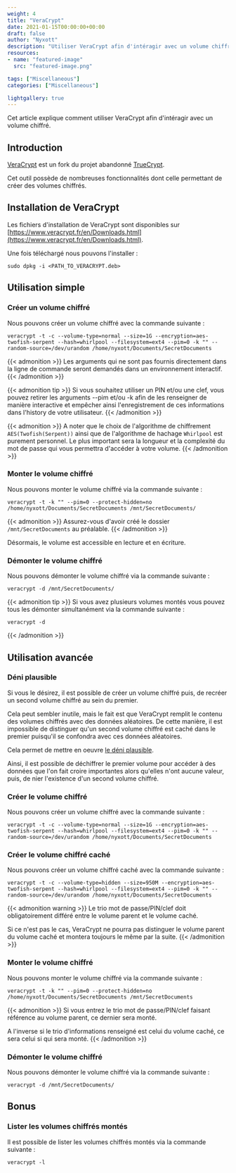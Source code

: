 ```yaml
---
weight: 4
title: "VeraCrypt"
date: 2021-01-15T00:00:00+00:00
draft: false
author: "Nyxott"
description: "Utiliser VeraCrypt afin d'intéragir avec un volume chiffré"
resources:
- name: "featured-image"
  src: "featured-image.png"

tags: ["Miscellaneous"]
categories: ["Miscellaneous"]

lightgallery: true
---
```


Cet article explique comment utiliser VeraCrypt afin d'intéragir avec un volume chiffré.

<!--more-->

## Introduction

[VeraCrypt](https://www.veracrypt.fr/en/Home.html) est un fork du projet abandonné [TrueCrypt](https://truecrypt.fr/).

Cet outil possède de nombreuses fonctionnalités dont celle permettant de créer des volumes chiffrés.

## Installation de VeraCrypt

Les fichiers d'installation de VeraCrypt sont disponibles sur [https://www.veracrypt.fr/en/Downloads.html](https://www.veracrypt.fr/en/Downloads.html).

Une fois téléchargé nous pouvons l'installer :
```shell
sudo dpkg -i <PATH_TO_VERACRYPT.deb>
```

## Utilisation simple

### Créer un volume chiffré

Nous pouvons créer un volume chiffré avec la commande suivante :
```shell
veracrypt -t -c --volume-type=normal --size=1G --encryption=aes-twofish-serpent --hash=whirlpool --filesystem=ext4 --pim=0 -k "" --random-source=/dev/urandom /home/nyxott/Documents/SecretDocuments
```

{{< admonition >}}
Les arguments qui ne sont pas fournis directement dans la ligne de commande seront demandés dans un environnement interactif.
{{< /admonition >}}

{{< admonition tip >}}
Si vous souhaitez utiliser un PIN et/ou une clef, vous pouvez retirer les arguments --pim et/ou -k afin de les renseigner de manière interactive et empêcher ainsi l'enregistrement de ces informations dans l'history de votre utilisateur.
{{< /admonition >}}

{{< admonition >}}
A noter que le choix de l'algorithme de chiffrement `AES(Twofish(Serpent))` ainsi que de l'algorithme de hachage `Whirlpool` est purement personnel. Le plus important sera la longueur et la complexité du mot de passe qui vous permettra d'accéder à votre volume.
{{< /admonition >}}

### Monter le volume chiffré

Nous pouvons monter le volume chiffré via la commande suivante :
```shell
veracrypt -t -k "" --pim=0 --protect-hidden=no /home/nyxott/Documents/SecretDocuments /mnt/SecretDocuments/
```

{{< admonition >}}
Assurez-vous d'avoir créé le dossier `/mnt/SecretDocuments` au préalable.
{{< /admonition >}}

Désormais, le volume est accessible en lecture et en écriture.

### Démonter le volume chiffré

Nous pouvons démonter le volume chiffré via la commande suivante :
```shell
veracrypt -d /mnt/SecretDocuments/
```

{{< admonition tip >}}
Si vous avez plusieurs volumes montés vous pouvez tous les démonter simultanément via la commande suivante :
```
veracrypt -d
```
{{< /admonition >}}

## Utilisation avancée

### Déni plausible

Si vous le désirez, il est possible de créer un volume chiffré puis, de recréer un second volume chiffré au sein du premier.

Cela peut sembler inutile, mais le fait est que VeraCrypt remplit le contenu des volumes chiffrés avec des données aléatoires. De cette manière, il est impossible de distinguer qu'un second volume chiffré est caché dans le premier puisqu'il se confondra avec ces données aléatoires. 

Cela permet de mettre en oeuvre [le déni plausible](https://fr.wikipedia.org/wiki/D%C3%A9ni_plausible_(cryptologie)).

Ainsi, il est possible de déchiffrer le premier volume pour accéder à des données que l'on fait croire importantes alors qu'elles n'ont aucune valeur, puis, de nier l'existence d'un second volume chiffré.

### Créer le volume chiffré

Nous pouvons créer un volume chiffré avec la commande suivante :
```shell
veracrypt -t -c --volume-type=normal --size=1G --encryption=aes-twofish-serpent --hash=whirlpool --filesystem=ext4 --pim=0 -k "" --random-source=/dev/urandom /home/nyxott/Documents/SecretDocuments
```

### Créer le volume chiffré caché

Nous pouvons créer un volume chiffré caché avec la commande suivante :
```shell
veracrypt -t -c --volume-type=hidden --size=950M --encryption=aes-twofish-serpent --hash=whirlpool --filesystem=ext4 --pim=0 -k "" --random-source=/dev/urandom /home/nyxott/Documents/SecretDocuments
```

{{< admonition warning >}}
Le trio mot de passe/PIN/clef doit obligatoirement différé entre le volume parent et le volume caché.

Si ce n'est pas le cas, VeraCrypt ne pourra pas distinguer le volume parent du volume caché et montera toujours le même par la suite.
{{< /admonition >}}

### Monter le volume chiffré

Nous pouvons monter le volume chiffré via la commande suivante :
```shell
veracrypt -t -k "" --pim=0 --protect-hidden=no /home/nyxott/Documents/SecretDocuments /mnt/SecretDocuments
```

{{< admonition >}}
Si vous entrez le trio mot de passe/PIN/clef faisant référence au volume parent, ce dernier sera monté.

A l'inverse si le trio d'informations renseigné est celui du volume caché, ce sera celui si qui sera monté.
{{< /admonition >}}

### Démonter le volume chiffré

Nous pouvons démonter le volume chiffré via la commande suivante :
```shell
veracrypt -d /mnt/SecretDocuments/
```

## Bonus

### Lister les volumes chiffrés montés

Il est possible de lister les volumes chiffrés montés via la commande suivante :
```shell
veracrypt -l
```
